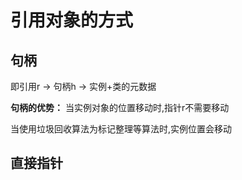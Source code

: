 # 引用对象的方式
## 句柄
即引用r -> 句柄h -> 实例+类的元数据

**句柄的优势：** 
当实例对象的位置移动时,指针r不需要移动

当使用垃圾回收算法为标记整理等算法时,实例位置会移动

## 直接指针

